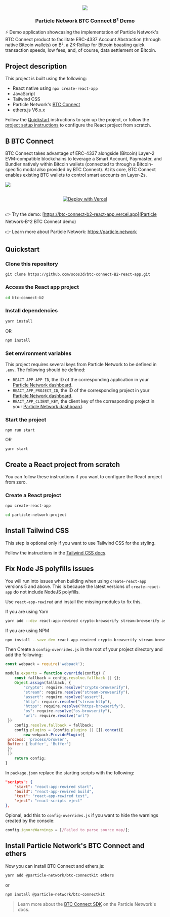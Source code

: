 <div align="center">
  <a href="https://particle.network/">
    <img src="https://i.imgur.com/P391e8h.png" />
  </a>
  <h3>
 Particle Network BTC Connect B² Demo
  </h3>
</div>

⚡️ Demo application showcasing the implementation of Particle Network's BTC Connect product to facilitate ERC-4337 Account Abstraction (through native Bitcoin wallets) on B², a ZK-Rollup for Bitcoin boasting quick transaction speeds, low fees, and, of course, data settlement on Bitcoin.

## Project description

This project is built using the following: 

- React native using `npx create-react-app`
- JavaScript
- Tailwind CSS
- Particle Network's [BTC Connect](https://developers.particle.network/docs/btc-connect)
- ethers.js V6.x.x

Follow the [Quickstart](#quickstart) instructions to spin up the project, or follow the [project setup instructions](#create-a-react-project-from-scratch) to configure the React project from scratch. 

## ₿ BTC Connect
BTC Connect takes advantage of ERC-4337 alongside (Bitcoin) Layer-2 EVM-compatible blockchains to leverage a Smart Account, Paymaster, and Bundler natively within Bitcoin wallets (connected to through a Bitcoin-specific modal also provided by BTC Connect). At its core, BTC Connect enables existing BTC wallets to control smart accounts on Layer-2s.

![](https://imgur.com/a/j6IkqxO)

##

<p align="center">
<a href="https://vercel.com/new/clone?repository-url=https%3A%2F%2Fgithub.com%2Fsoos3d%2Fbtc-connect-B2-react-app%2Ftree%2Fmain%2Fbtc-connect-b2&env=REACT_APP_APP_ID,REACT_APP_PROJECT_ID,REACT_APP_CLIENT_KEY&demo-title=Particle%20Network-B%5E2-BTC%20Connect%20demo&demo-url=https%3A%2F%2Fbtc-connect-b2-react-app.vercel.app%2F"><img src="https://vercel.com/button" alt="Deploy with Vercel"/></a>
</p>

##

👉 Try the demo: [https://btc-connect-b2-react-app.vercel.app](Particle Network-B^2 BTC Connect demo)

👉 Learn more about Particle Network: https://particle.network

## Quickstart

### Clone this repository
```
git clone https://github.com/soos3d/btc-connect-B2-react-app.git
```

### Access the React app project

```sh
cd btc-connect-b2
```

### Install dependencies
```sh
yarn install
```
OR
```sh
npm install
```

### Set environment variables
This project requires several keys from Particle Network to be defined in `.env`. The following should be defined:
- `REACT_APP_APP_ID`, the ID of the corresponding application in your [Particle Network dashboard](https://dashboard.particle.network/#/applications).
- `REACT_APP_PROJECT_ID`, the ID of the corresponding project in your [Particle Network dashboard](https://dashboard.particle.network/#/applications).
-  `REACT_APP_CLIENT_KEY`, the client key of the corresponding project in your [Particle Network dashboard](https://dashboard.particle.network/#/applications).

### Start the project
```
npm run start
```
OR
```
yarn start
```

## Create a React project from scratch

You can follow these instructions if you want to configure the React project from zero.

### Create a React project

```sh
npx create-react-app 
```

```sh
cd particle-network-project
```

## Install Tailwind CSS

This step is optional only if you want to use Tailwind CSS for the styling.

Follow the instructions in the [Tailwind CSS docs](https://tailwindcss.com/docs/guides/create-react-app).

## Fix Node JS polyfills issues

You will run into issues when building when using `create-react-app` versions 5 and above. This is because the latest versions of `create-react-app` do not include NodeJS polyfills.

Use `react-app-rewired` and install the missing modules to fix this.

If you are using Yarn

```sh
yarn add --dev react-app-rewired crypto-browserify stream-browserify assert stream-http https-browserify os-browserify url buffer process
```

If you are using NPM

```sh
npm install --save-dev react-app-rewired crypto-browserify stream-browserify assert stream-http https-browserify os-browserify url buffer process
```

Then Create a `config-overrides.js` in the root of your project directory and add the following:

```js
const webpack = require('webpack');

module.exports = function override(config) {
    const fallback = config.resolve.fallback || {};
    Object.assign(fallback, {
        "crypto": require.resolve("crypto-browserify"),
        "stream": require.resolve("stream-browserify"),
        "assert": require.resolve("assert"),
        "http": require.resolve("stream-http"),
        "https": require.resolve("https-browserify"),
        "os": require.resolve("os-browserify"),
        "url": require.resolve("url")
 })
    config.resolve.fallback = fallback;
    config.plugins = (config.plugins || []).concat([
        new webpack.ProvidePlugin({
 process: 'process/browser',
 Buffer: ['buffer', 'Buffer']
 })
 ])
    return config;
}
```

In `package.json` replace the starting scripts with the following:

```json
"scripts": {
    "start": "react-app-rewired start",
    "build": "react-app-rewired build",
    "test": "react-app-rewired test",
    "eject": "react-scripts eject"
},
```

Opional, add this to `config-overrides.js` if you want to hide the warnings created by the console:

```js
config.ignoreWarnings = [/Failed to parse source map/];
```

## Install Particle Network's BTC Connect and ethers

Now you can install BTC Connect and ethers.js:

```sh 
yarn add @particle-network/btc-connectkit ethers
```

or

```sh
npm install @particle-network/btc-connectkit
```

> Learn more about the [BTC Connect SDK](https://developers.particle.network/reference/btc-connect-web) on the Particle Network's docs.
